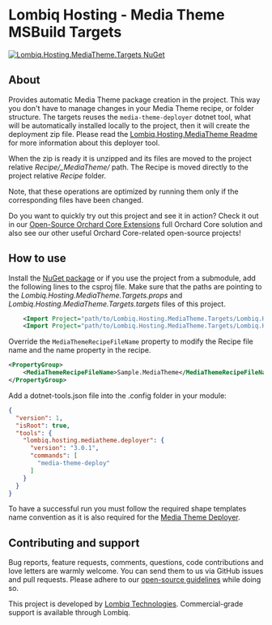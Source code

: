 # Lombiq Hosting - Media Theme MSBuild Targets

[![Lombiq.Hosting.MediaTheme.Targets NuGet](https://img.shields.io/nuget/v/Lombiq.Hosting.MediaTheme.Targets?label=Lombiq.Hosting.MediaTheme.Targets)](https://www.nuget.org/packages/Lombiq.Hosting.MediaTheme.Targets/)

## About

Provides automatic Media Theme package creation in the project. This way you don't have to manage changes in your Media Theme recipe, or folder structure. The targets reuses the `media-theme-deployer` dotnet tool, what will be automatically installed locally to the project, then it will create the deployment zip file. Please read the [Lombiq.Hosting.MediaTheme Readme](https://github.com/Lombiq/Hosting-Media-Theme/blob/dev/Readme.md) for more information about this deployer tool.

When the zip is ready it is unzipped and its files are moved to the project relative _Recipe/\_MediaTheme/_ path. The Recipe is moved directly to the project relative _Recipe_ folder.

Note, that these operations are optimized by running them only if the corresponding files have been changed.

Do you want to quickly try out this project and see it in action? Check it out in our [Open-Source Orchard Core Extensions](https://github.com/Lombiq/Open-Source-Orchard-Core-Extensions) full Orchard Core solution and also see our other useful Orchard Core-related open-source projects!

## How to use

Install the [NuGet package](https://www.nuget.org/packages/Lombiq.Hosting.MediaTheme.Targets/) or if you use the project from a submodule, add the following lines to the csproj file. Make sure that the paths are pointing to the _Lombiq.Hosting.MediaTheme.Targets.props_ and _Lombiq.Hosting.MediaTheme.Targets.targets_ files of this project.

```xml
    <Import Project="path/to/Lombiq.Hosting.MediaTheme.Targets/Lombiq.Hosting.MediaTheme.Targets.props" />
    <Import Project="path/to/Lombiq.Hosting.MediaTheme.Targets/Lombiq.Hosting.MediaTheme.Targets.targets" />
```

Override the `MediaThemeRecipeFileName` property to modify the Recipe file name and the name property in the recipe.

```xml
<PropertyGroup>
    <MediaThemeRecipeFileName>Sample.MediaTheme</MediaThemeRecipeFileName>
</PropertyGroup>
```

Add a dotnet-tools.json file into the .config folder in your module:

```json
{
  "version": 1,
  "isRoot": true,
  "tools": {
    "lombiq.hosting.mediatheme.deployer": {
      "version": "3.0.1",
      "commands": [
        "media-theme-deploy"
      ]
    }
  }
}
```

To have a successful run you must follow the required shape templates name convention as it is also required for the [Media Theme Deployer](https://github.com/Lombiq/Hosting-Media-Theme/blob/dev/Readme.md#limitations).

## Contributing and support

Bug reports, feature requests, comments, questions, code contributions and love letters are warmly welcome. You can send them to us via GitHub issues and pull requests. Please adhere to our [open-source guidelines](https://lombiq.com/open-source-guidelines) while doing so.

This project is developed by [Lombiq Technologies](https://lombiq.com/). Commercial-grade support is available through Lombiq.
